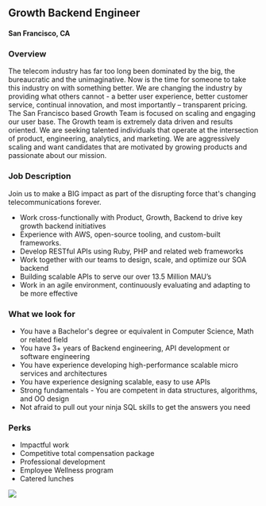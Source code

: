 ## Growth Backend Engineer
#### San Francisco, CA

### Overview
The telecom industry has far too long been dominated by the big, the bureaucratic and the unimaginative. Now is the time for someone to take this industry on with something better.
We are changing the industry by providing what others cannot - a better user experience, better customer service, continual innovation, and most importantly – transparent pricing.
The San Francisco based Growth Team is focused on scaling and engaging our user base. The Growth team is extremely data driven and results oriented. We are seeking talented individuals that operate at the intersection of product, engineering, analytics, and marketing. We are aggressively scaling and want candidates that are motivated by growing products and passionate about our mission.

### Job Description 
Join us to make a BIG impact as part of the disrupting force that's changing telecommunications forever.
+	Work cross-functionally with Product, Growth, Backend to drive key growth backend initiatives
+	Experience with AWS, open-source tooling, and custom-built frameworks.
+	Develop RESTful APIs using Ruby, PHP and related web frameworks
+	Work together with our teams to design, scale, and optimize our SOA backend
+	Building scalable APIs to serve our over 13.5 Million MAU’s
+	Work in an agile environment, continuously evaluating and adapting to be more effective

### What we look for
+	You have a Bachelor's degree or equivalent in Computer Science, Math or related field
+	You have 3+ years of Backend engineering, API development or software engineering
+	You have experience developing high-performance scalable micro services and architectures
+	You have experience designing scalable, easy to use APIs
+	Strong fundamentals - You are competent in data structures, algorithms, and OO design
+	Not afraid to pull out your ninja SQL skills to get the answers you need

### Perks
+	Impactful work
+	Competitive total compensation package
+	Professional development
+	Employee Wellness program
+	Catered lunches


[<img src='https://dabuttonfactory.com/button.png?t=Learn+More&f=Calibri-Bold&ts=24&tc=fff&hp=20&vp=8&c=5&bgt=unicolored&bgc=29aafe'>](https://letsrockit.co/job/vgv4de5vdw-growth-backend-engineer)
